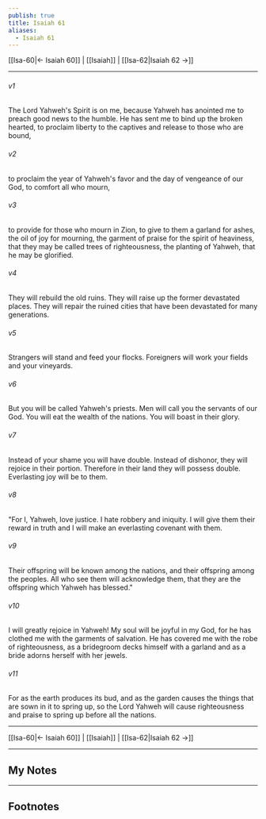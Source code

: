 ```yaml
---
publish: true
title: Isaiah 61
aliases:
  - Isaiah 61
---
```


[[Isa-60|← Isaiah 60]] | [[Isaiah]] | [[Isa-62|Isaiah 62 →]]
***



###### v1 
The Lord Yahweh's Spirit is on me, because Yahweh has anointed me to preach good news to the humble. He has sent me to bind up the broken hearted, to proclaim liberty to the captives and release to those who are bound, 

###### v2 
to proclaim the year of Yahweh's favor and the day of vengeance of our God, to comfort all who mourn, 

###### v3 
to provide for those who mourn in Zion, to give to them a garland for ashes, the oil of joy for mourning, the garment of praise for the spirit of heaviness, that they may be called trees of righteousness, the planting of Yahweh, that he may be glorified. 

###### v4 
They will rebuild the old ruins. They will raise up the former devastated places. They will repair the ruined cities that have been devastated for many generations. 

###### v5 
Strangers will stand and feed your flocks. Foreigners will work your fields and your vineyards. 

###### v6 
But you will be called Yahweh's priests. Men will call you the servants of our God. You will eat the wealth of the nations. You will boast in their glory. 

###### v7 
Instead of your shame you will have double. Instead of dishonor, they will rejoice in their portion. Therefore in their land they will possess double. Everlasting joy will be to them. 

###### v8 
"For I, Yahweh, love justice. I hate robbery and iniquity. I will give them their reward in truth and I will make an everlasting covenant with them. 

###### v9 
Their offspring will be known among the nations, and their offspring among the peoples. All who see them will acknowledge them, that they are the offspring which Yahweh has blessed." 

###### v10 
I will greatly rejoice in Yahweh! My soul will be joyful in my God, for he has clothed me with the garments of salvation. He has covered me with the robe of righteousness, as a bridegroom decks himself with a garland and as a bride adorns herself with her jewels. 

###### v11 
For as the earth produces its bud, and as the garden causes the things that are sown in it to spring up, so the Lord Yahweh will cause righteousness and praise to spring up before all the nations.

***
[[Isa-60|← Isaiah 60]] | [[Isaiah]] | [[Isa-62|Isaiah 62 →]]

---
## My Notes

---
## Footnotes